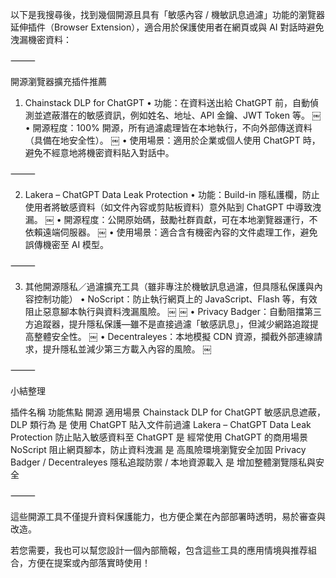 


以下是我搜尋後，找到幾個開源且具有「敏感內容 / 機敏訊息過濾」功能的瀏覽器延伸插件（Browser Extension），適合用於保護使用者在網頁或與 AI 對話時避免洩漏機密資料：

⸻

開源瀏覽器擴充插件推薦

1. Chainstack DLP for ChatGPT
	•	功能：在資料送出給 ChatGPT 前，自動偵測並遮蔽潛在的敏感資訊，例如姓名、地址、API 金鑰、JWT Token 等。 ￼
	•	開源程度：100% 開源，所有過濾處理皆在本地執行，不向外部傳送資料（具備在地安全性）。 ￼
	•	使用場景：適用於企業或個人使用 ChatGPT 時，避免不經意地將機密資料貼入對話中。

⸻

2. Lakera – ChatGPT Data Leak Protection
	•	功能：Build-in 隱私護欄，防止使用者將敏感資料（如文件內容或剪貼板資料）意外貼到 ChatGPT 中導致洩漏。 ￼
	•	開源程度：公開原始碼，鼓勵社群貢獻，可在本地瀏覽器運行，不依賴遠端伺服器。 ￼
	•	使用場景：適合含有機密內容的文件處理工作，避免誤傳機密至 AI 模型。

⸻

3. 其他開源隱私／過濾擴充工具（雖非專注於機敏訊息過濾，但具隱私保護與內容控制功能）
	•	NoScript：防止執行網頁上的 JavaScript、Flash 等，有效阻止惡意腳本執行與資料洩漏風險。 ￼ ￼
	•	Privacy Badger：自動阻擋第三方追蹤器，提升隱私保護—雖不是直接過濾「敏感訊息」，但減少網路追蹤提高整體安全性。 ￼
	•	Decentraleyes：本地模擬 CDN 資源，攔截外部連線請求，提升隱私並減少第三方載入內容的風險。 ￼

⸻

小結整理

插件名稱	功能焦點	開源	適用場景
Chainstack DLP for ChatGPT	敏感訊息遮蔽，DLP 類行為	是	使用 ChatGPT 貼入文件前過濾
Lakera – ChatGPT Data Leak Protection	防止貼入敏感資料至 ChatGPT	是	經常使用 ChatGPT 的商用場景
NoScript	阻止網頁腳本，防止資料洩漏	是	高風險環境瀏覽安全加固
Privacy Badger / Decentraleyes	隱私追蹤防禦 / 本地資源載入	是	增加整體瀏覽隱私與安全


⸻

這些開源工具不僅提升資料保護能力，也方便企業在內部部署時透明，易於審查與改造。

若您需要，我也可以幫您設計一個內部簡報，包含這些工具的應用情境與推荐組合，方便在提案或內部落實時使用！